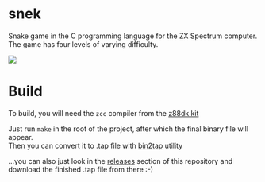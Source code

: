 # snek
Snake game in the C programming language for the ZX Spectrum computer.\
The game has four levels of varying difficulty.

![](https://github.com/celtrecium/snek/raw/master/demo.webp)

# Build
To build, you will need the `zcc` compiler from the [z88dk kit](https://github.com/z88dk/z88dk)

Just run `make` in the root of the project, after which the final binary file will appear.\
Then you can convert it to .tap file with [bin2tap](http://zeroteam.sk/bin2tap.html) utility

...you can also just look in the [releases](https://github.com/celtrecium/snek/releases) section of this repository and download the finished .tap file from there :-)
